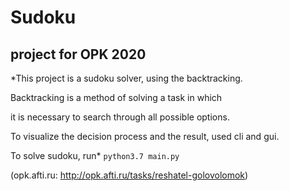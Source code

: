 # Sudoku

## project for OPK 2020

*This project is a sudoku solver, using the backtracking.

Backtracking is a method of solving a task in which

it is necessary to search through all possible options.

To visualize the decision process and the result, used cli and gui.

To solve sudoku, run* ```python3.7 main.py```

(opk.afti.ru: http://opk.afti.ru/tasks/reshatel-golovolomok) 
